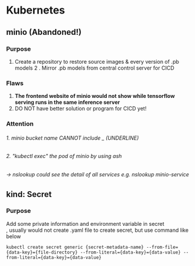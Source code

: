 # Kubernetes
## **minio** (Abandoned!)
### Purpose
1. Create a repository to restore source images & every version of .pb models
2 . Mirror .pb models from central control server for CICD

### Flaws
1. **The frontend website of minio would not show while tensorflow serving runs in the same inference server**
2. DO NOT have better solution or program for CICD yet!

### Attention
###### 1. minio bucket name CANNOT include _ (UNDERLINE)
###### 2. "kubectl exec" the pod of minio by using ash 
###### -> nslookup could see the detail of all services e.g. nslookup minio-service

## **kind: Secret**
### Purpose
Add some private information and environment variable in secret <br>
, usually would not create .yaml file to create secret, but use command like below <br>
```
kubectl create secret generic {secret-metadata-name} --from-file={data-key}={file-directory} --from-literal={data-key}={data-value} --from-literal={data-key}={data-value}
```